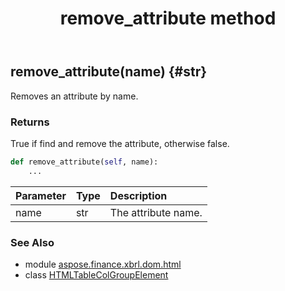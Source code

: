 ﻿---
title: remove_attribute method
second_title: Aspose.Finance for Python via .NET API References
description: 
type: docs
weight: 70
url: /python-net/aspose.finance.xbrl.dom.html/htmltablecolgroupelement/remove_attribute/
is_root: false
---

## remove_attribute(name) {#str}

Removes an attribute by name.

### Returns 


True if find and remove the attribute, otherwise false.


```python
def remove_attribute(self, name):
    ...
```


| Parameter | Type | Description |
| :- | :- | :- |
| name | str | The attribute name. |



### See Also
* module [aspose.finance.xbrl.dom.html](../../)
* class [HTMLTableColGroupElement](/finance/python-net/aspose.finance.xbrl.dom.html/htmltablecolgroupelement)
